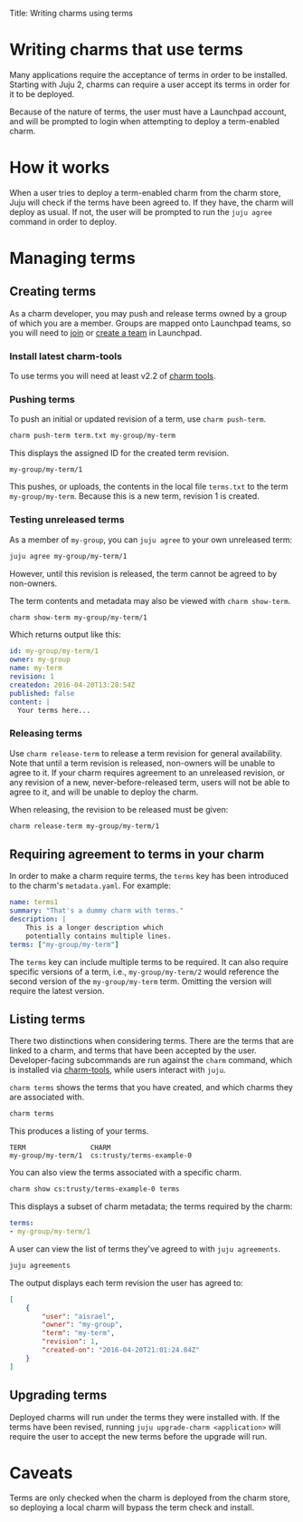 Title: Writing charms using terms

# Writing charms that use terms

Many applications require the acceptance of terms in order to be installed.
Starting with Juju 2, charms can require a user accept its terms in order for
it to be deployed.

Because of the nature of terms, the user must have a Launchpad account, and will
be prompted to login when attempting to deploy a term-enabled charm.

# How it works

When a user tries to deploy a term-enabled charm from the charm store, Juju will
check if the terms have been agreed to. If they have, the charm will deploy as
usual. If not, the user will be prompted to run the `juju agree` command in
order to deploy.

# Managing terms

## Creating terms

As a charm developer, you may push and release terms owned by a group of which
you are a member. Groups are mapped onto Launchpad teams, so you will need to
[join](https://help.launchpad.net/Teams/Joining) or [create a team](https://help.launchpad.net/Teams/CreatingAndRunning) in Launchpad.

### Install latest charm-tools

To use terms you will need at least v2.2 of [charm tools](../tools-charm-tools.html).

### Pushing terms

To push an initial or updated revision of a term, use `charm push-term`.

```bash
charm push-term term.txt my-group/my-term
```

This displays the assigned ID for the created term revision.

```no-highlight
my-group/my-term/1
```

This pushes, or uploads, the contents in the local file `terms.txt` to the term
`my-group/my-term`. Because this is a new term, revision 1 is created.

### Testing unreleased terms

As a member of `my-group`, you can `juju agree` to your own
unreleased term:

```bash
juju agree my-group/my-term/1
```

However, until this revision is released, the term cannot be agreed to by
non-owners.

The term contents and metadata may also be viewed with `charm show-term`.

```bash
charm show-term my-group/my-term/1
```

Which returns output like this:

```yaml
id: my-group/my-term/1
owner: my-group
name: my-term
revision: 1
createdon: 2016-04-20T13:28:54Z
published: false
content: |
  Your terms here...
```

### Releasing terms

Use `charm release-term` to release a term revision for general availability.
Note that until a term revision is released, non-owners will be unable to agree
to it. If your charm requires agreement to an unreleased revision, or any
revision of a new, never-before-released term, users will not be able to agree
to it, and will be unable to deploy the charm.

When releasing, the revision to be released must be given:

```bash
charm release-term my-group/my-term/1
```

## Requiring agreement to terms in your charm

In order to make a charm require terms, the `terms` key has been introduced to
the charm's `metadata.yaml`. For example:

```yaml
name: terms1
summary: "That's a dummy charm with terms."
description: |
    This is a longer description which
    potentially contains multiple lines.
terms: ["my-group/my-term"]
```

The `terms` key can include multiple terms to be required. It can also require
specific versions of a term, i.e., `my-group/my-term/2` would reference the
second version of the `my-group/my-term` term. Omitting the version will
require the latest version.

## Listing terms

There two distinctions when considering terms. There are the terms that are
linked to a charm, and terms that have been accepted by the user.
Developer-facing subcommands are run against the `charm` command, which is
installed via [charm-tools](../tools-charm-tools.html), while users interact
with `juju`.

`charm terms` shows the terms that you have created, and which charms they
are associated with.

```bash
charm terms
```

This produces a listing of your terms.

```no-highlight
TERM         		CHARM
my-group/my-term/1	cs:trusty/terms-example-0
```

You can also view the terms associated with a specific charm.

```bash
charm show cs:trusty/terms-example-0 terms
```

This displays a subset of charm metadata; the terms required by the charm:

```yaml
terms:
- my-group/my-term/1
```

A user can view the list of terms they've agreed to with
`juju agreements`.

```bash
juju agreements
```

The output displays each term revision the user has agreed to:

```json
[
    {
        "user": "aisrael",
        "owner": "my-group",
        "term": "my-term",
        "revision": 1,
        "created-on": "2016-04-20T21:01:24.84Z"
    }
]
```

## Upgrading terms

Deployed charms will run under the terms they were installed with. If the terms
have been revised, running `juju upgrade-charm <application>` will require the
user to accept the new terms before the upgrade will run.


# Caveats
Terms are only checked when the charm is deployed from the charm store, so
deploying a local charm will bypass the term check and install.
